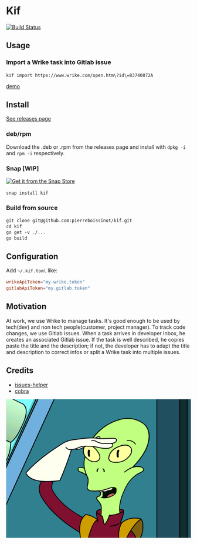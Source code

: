 # Kif

[![Build Status](https://travis-ci.org/pierreboissinot/kif.svg?branch=master)](https://travis-ci.org/pierreboissinot/kif)

## Usage
### Import a Wrike task into Gitlab issue
```
kif import https://www.wrike.com/open.htm\?id\=83740872A
```
[demo](https://asciinema.org/a/7j5KmkLIGYPK0Kp4CmgVhndKm)

## Install

[See releases page](https://github.com/pierreboissinot/kif/releases)

### deb/rpm

Download the .deb or .rpm from the releases page and install with `dpkg -i` and `rpm -i` respectively.

### Snap [WIP]
[![Get it from the Snap Store](https://snapcraft.io/static/images/badges/en/snap-store-black.svg)](https://snapcraft.io/kif)

`snap install kif`

### Build from source

```
git clone git@github.com:pierreboissinot/kif.git
cd kif
go get -v ./...
go build
```

## Configuration
Add `~/.kif.toml` like:
```toml
wrikeApiToken="my.wrike.token"
gitlabApiToken="my.gitlab.token"
```

## Motivation

At work, we use Wrike to manage tasks. It's good enough to be used by
tech(dev) and non tech people(customer, project manager).
To track code changes, we use Gitlab issues.
When a task arrives in developer Inbox, he creates an associated Gitlab issue.
If the task is well described, he copies paste the title and the description;
if not, the developer has to adapt the title and description to correct
infos or split a Wrike task into multiple issues.

## Credits

- [issues-helper](https://www.clever-cloud.com/blog/features/2018/02/13/issues-helper/)
- [cobra](https://github.com/spf13/cobra)

<p align="center">
  <img alt="Hail" src="media/kif-hail.gif">
</p>
